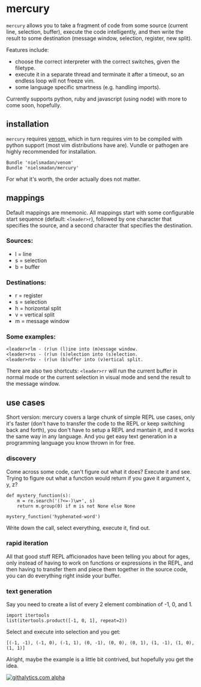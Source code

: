 # mercury

`mercury` allows you to take a fragment of code from some source (current line, selection, buffer), execute the code intelligently, and then write the result to some destination (message window, selection, register, new split).

Features include:

 * choose the correct interpreter with the correct switches, given the filetype.
 * execute it in a separate thread and terminate it after a timeout, so an
   endless loop will not freeze vim.
 * some language specific smartness (e.g. handling imports).

Currently supports python, ruby and javascript (using node) with more to come soon, hopefully.

## installation

`mercury` requires [venom](https://github.com/nielsmadan/venom), which in turn requires vim to be
compiled with python support (most vim distributions have are). Vundle or pathogen are highly
recommended for installation.

    Bundle 'nielsmadan/venom'
    Bundle 'nielsmadan/mercury'

For what it's worth, the order actually does not matter.

## mappings

Default mappings are mnemonic. All mappings start with some configurable start sequence (default: `<leader>r`), followed by one character that specifies the source, and a second character that specifies the destination.

### Sources:

* l = line
* s = selection
* b = buffer

### Destinations:

* r = register
* s = selection
* h = horizontal split
* v = vertical split
* m = message window

### Some examples:

    <leader>rlm - (r)un (l)ine into (m)essage window.
    <leader>rss - (r)un (s)election into (s)election.
    <leader>rbv - (r)un (b)uffer into (v)ertical split.

There are also two shortcuts: `<leader>rr` will run the current buffer in normal mode or the current selection in visual mode and send the result to the message window.

## use cases

Short version: mercury covers a large chunk of simple REPL use cases, only it's faster (don't have to transfer the code to the REPL or keep switching back and forth), you don't have to setup a REPL and mantain it, and it works the same way in any language. And you get easy text generation in a programming language you know thrown in for free.

### discovery

Come across some code, can't figure out what it does? Execute it and see. Trying to figure out what a function would return if you gave it argument x, y, z?

    def mystery_function(s):
        m = re.search('(?<=-)\w+', s)
        return m.group(0) if m is not None else None

    mystery_function('hyphenated-word')

Write down the call, select everything, execute it, find out.

### rapid iteration

All that good stuff REPL afficionados have been telling you about for ages, only instead of having to work on functions or expressions in the REPL, and then having to transfer them and piece them together in the source code, you can do everything right inside your buffer.

### text generation

Say you need to create a list of every 2 element combination of -1, 0, and 1.

    import itertools
    list(itertools.product([-1, 0, 1], repeat=2))

Select and execute into selection and you get:

    [(-1, -1), (-1, 0), (-1, 1), (0, -1), (0, 0), (0, 1), (1, -1), (1, 0), (1, 1)]

Alright, maybe the example is a little bit contrived, but hopefully you get the idea.

[![githalytics.com alpha](https://cruel-carlota.pagodabox.com/1edad31ead71e4ec07982c0dd7ac2dc8 "githalytics.com")](http://githalytics.com/nielsmadan/mercury)
